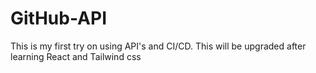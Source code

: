 ﻿# GitHub-API
This is my first try on using API's and CI/CD. This will be upgraded after learning React and Tailwind css
